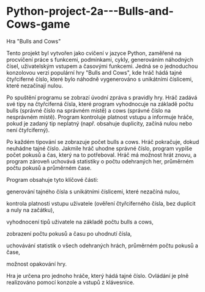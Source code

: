 # Python-project-2a---Bulls-and-Cows-game
Hra "Bulls and Cows"

Tento projekt byl vytvořen jako cvičení v jazyce Python, zaměřené na procvičení práce s funkcemi, podmínkami, cykly, generováním náhodných čísel, uživatelským vstupem a časovými funkcemi. Jedná se o jednoduchou konzolovou verzi populární hry "Bulls and Cows", kde hráč hádá tajné čtyřciferné číslo, které bylo náhodně vygenerováno s unikátními číslicemi, které nezačínají nulou.

Po spuštění programu se zobrazí úvodní zpráva s pravidly hry. Hráč zadává své tipy na čtyřciferná čísla, které program vyhodnocuje na základě počtu bulls (správné číslo na správném místě) a cows (správné číslo na nesprávném místě). Program kontroluje platnost vstupu a informuje hráče, pokud je zadaný tip neplatný (např. obsahuje duplicity, začíná nulou nebo není čtyřciferný).

Po každém tipování se zobrazuje počet bulls a cows. Hráč pokračuje, dokud neuhádne tajné číslo. Jakmile hráč uhodne správné číslo, program vypíše počet pokusů a čas, který na to potřeboval. Hráč má možnost hrát znovu, a program zároveň uchovává statistiky o počtu odehraných her, průměrném počtu pokusů a průměrném čase.

Program obsahuje tyto klíčové části:

generování tajného čísla s unikátními číslicemi, které nezačíná nulou,

kontrola platnosti vstupu uživatele (ověření čtyřciferného čísla, bez duplicit a nuly na začátku),

vyhodnocení tipů uživatele na základě počtu bulls a cows,

zobrazení počtu pokusů a času po uhodnutí čísla,

uchovávání statistik o všech odehraných hrách, průměrném počtu pokusů a čase,

možnost opakování hry.

Hra je určena pro jednoho hráče, který hádá tajné číslo. Ovládání je plně realizováno pomocí konzole a vstupů z klávesnice.
